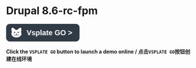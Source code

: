 # Drupal 8.6-rc-fpm

<a href="https://www.vsplate.com/?docker-compose=https://github.com/vsplate/dcenvs/drupal/8.6-rc-fpm"><img alt="VSPLATE GO" src="https://raw.githubusercontent.com/vsplate/images/master/vsgo_btn.png" width="200px"></a>

**Click the `VSPLATE GO` button to launch a demo online / 点击`VSPLATE GO`按钮创建在线环境**